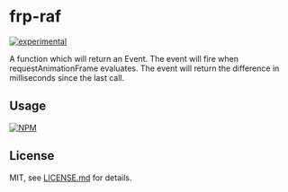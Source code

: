 # frp-raf

[![experimental](http://badges.github.io/stability-badges/dist/experimental.svg)](http://github.com/badges/stability-badges)

A function which will return an Event. The event will fire when requestAnimationFrame evaluates. The event will return the difference in milliseconds since the last call.

## Usage

[![NPM](https://nodei.co/npm/frp-raf.png)](https://www.npmjs.com/package/frp-raf)

## License

MIT, see [LICENSE.md](http://github.com/jam3/frp-raf/blob/master/LICENSE.md) for details.
